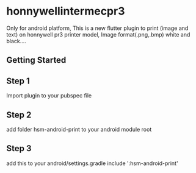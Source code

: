 # honnywellintermecpr3
Only for android platform,
This is a new flutter plugin to print (image and text) on honnywell pr3 printer model,
Image format(.png,.bmp) white and black....
## Getting Started

## Step 1
Import plugin to your pubspec file
## Step 2
add folder hsm-android-print to your android module root
## Step 3
add this to your android/settings.gradle
include ':hsm-android-print'










